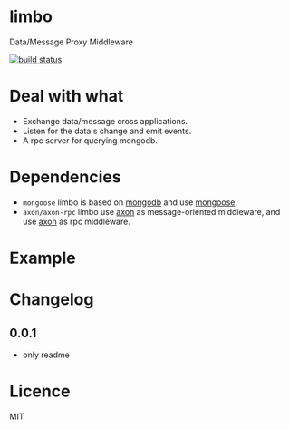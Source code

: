 limbo
=====

Data/Message Proxy Middleware

[![build status](https://api.travis-ci.org/teambition/limbo.png)](https://travis-ci.org/teambition/limbo)

# Deal with what
* Exchange data/message cross applications.
* Listen for the data's change and emit events.
* A rpc server for querying mongodb.

# Dependencies
* `mongoose` limbo is based on [mongodb](http://www.mongodb.org) and use [mongoose](https://github.com/LearnBoost/mongoose).
* `axon/axon-rpc` limbo use [axon](https://github.com/visionmedia/axon) as message-oriented middleware, and use [axon](https://github.com/visionmedia/axon-rpc) as rpc middleware.

# Example

# Changelog
## 0.0.1
* only readme

# Licence
MIT
